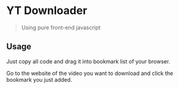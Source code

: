 YT Downloader
===
> Using pure front-end javascript

## Usage

Just copy all code and drag it into bookmark list of your browser.

Go to the website of the video you want to download and click the bookmark you just added.